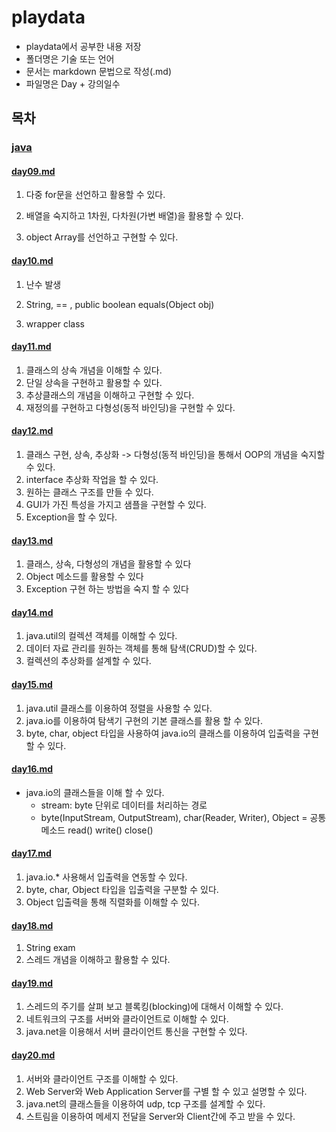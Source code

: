# playdata

- playdata에서 공부한 내용 저장 
- 폴더명은 기술 또는 언어
- 문서는 markdown 문법으로 작성(.md)
- 파일명은 Day + 강의일수



## 목차

### [java](https://github.com/kim-dabin/playdata/tree/master/java)

#### [day09.md](https://github.com/kim-dabin/playdata/blob/master/java/day09.md)

1. 다중 for문을 선언하고 활용할 수 있다.

2. 배열을 숙지하고 1차원, 다차원(가변 배열)을 활용할 수 있다.

3. object Array를 선언하고 구현할 수 있다.

   

#### [day10.md](https://github.com/kim-dabin/playdata/blob/master/java/day10.md)

1. 난수 발생

2. String, == , public boolean equals(Object obj)

3. wrapper class

   

#### [day11.md](https://github.com/kim-dabin/playdata/blob/master/java/day11.md)

1. 클래스의 상속 개념을 이해할 수 있다.
2. 단일 상속을 구현하고 활용할 수 있다.
3. 추상클래스의 개념을 이해하고 구현할 수 있다.
4. 재정의를 구현하고 다형성(동적 바인딩)을 구현할 수 있다.



#### [day12.md](https://github.com/kim-dabin/playdata/blob/master/java/day12.md)

1. 클래스 구현, 상속, 추상화 -> 다형성(동적 바인딩)을 통해서 OOP의 개념을 숙지할 수 있다.
2. interface 추상화 작업을 할 수 있다.
3. 원하는 클래스 구조를 만들 수 있다.
4. GUI가 가진 특성을 가지고 샘플을 구현할 수 있다.
5. Exception을 할 수 있다.



#### [day13.md](https://github.com/kim-dabin/playdata/blob/master/java/day13.md)

1. 클래스, 상속, 다형성의 개념을 활용할 수 있다
2. Object 메소드를 활용할 수 있다
3. Exception 구현 하는 방법을 숙지 할 수 있다



#### [day14.md](https://github.com/kim-dabin/playdata/blob/master/java/day14.md)

1. java.util의 컬렉션 객체를 이해할 수 있다.
2. 데이터 자료 관리를 원하는 객체를 통해 탐색(CRUD)할 수 있다.
3. 컬렉션의 추상화를 설계할 수 있다.



#### [day15.md](https://github.com/kim-dabin/playdata/blob/master/java/day15.md)

1. java.util 클래스를 이용하여 정렬을 사용할 수 있다.
2. java.io를 이용하여 탐색기 구현의 기본 클래스를 활용 할 수 있다.
3. byte, char, object 타입을 사용하여 java.io의 클래스를 이용하여 입출력을 구현할 수 있다.



#### [day16.md](https://github.com/kim-dabin/playdata/blob/master/java/day16.md)

- java.io의 클래스들을 이해 할 수 있다.
  - stream: byte 단위로 데이터를 처리하는 경로
  - byte(InputStream, OutputStream), char(Reader, Writer), Object = 공통 메소드 read() write() close()



#### [day17.md](https://github.com/kim-dabin/playdata/blob/master/java/day17.md)

1. java.io.* 사용해서 입출력을 연동할 수 있다.
2. byte, char, Object 타입을 입출력을 구분할 수 있다.
3. Object 입출력을 통해 직렬화를 이해할 수 있다.



#### [day18.md](https://github.com/kim-dabin/playdata/blob/master/java/day18.md)

1. String exam
2. 스레드 개념을 이해하고 활용할 수 있다.



#### [day19.md](https://github.com/kim-dabin/playdata/blob/master/java/day19.md)

1. 스레드의 주기를 살펴 보고 블록킹(blocking)에 대해서 이해할 수 있다.
2. 네트워크의 구조를 서버와 클라이언트로 이해할 수 있다.
3. java.net을 이용해서 서버 클라이언트 통신을 구현할 수 있다.



#### [day20.md](https://github.com/kim-dabin/playdata/blob/master/java/day20.md)

1. 서버와 클라이언트 구조를 이해할 수 있다.
2. Web Server와 Web Application Server를 구별 할 수 있고 설명할 수 있다. 
3. java.net의 클래스들을 이용하여 udp, tcp 구조를 설계할 수 있다. 
4. 스트림을 이용하여 메세지 전달을 Server와 Client간에 주고 받을 수 있다. 

